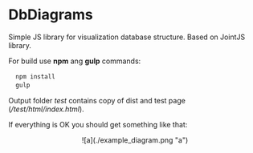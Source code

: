 # DbDiagrams
  Simple JS library for visualization database structure.
  Based on JointJS library.
  
  For build use <b>npm</b> ang <b>gulp</b> commands:
  ```sh
    npm install
    gulp
  ```
  Output folder <i>test</i> contains copy of dist and test page (<i>/test/html/index.html</i>).
  
  If everything is OK you should get something like that:
  
  <p align="center">
  ![a](./example_diagram.png "a")
  </p>
